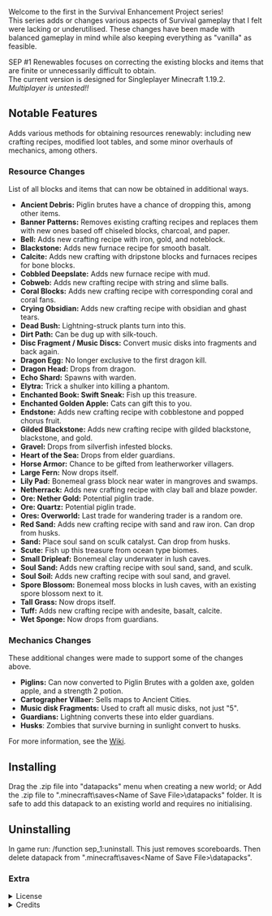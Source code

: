 Welcome to the first in the Survival Enhancement Project series!  
This series adds or changes various aspects of Survival gameplay that I felt were lacking or underutilised. These changes have been made with balanced gameplay in mind while also keeping everything as "vanilla" as feasible.

SEP #1 Renewables focuses on correcting the existing blocks and items that are finite or unnecessarily difficult to obtain.  
The current version is designed for Singleplayer Minecraft 1.19.2. _Multiplayer is untested!!_

## Notable Features
Adds various methods for obtaining resources renewably: including new crafting recipes, modified loot tables, and some minor overhauls of mechanics, among others.

### Resource Changes
List of all blocks and items that can now be obtained in additional ways.

- **Ancient Debris:** Piglin brutes have a chance of dropping this, among other items.
- **Banner Patterns:** Removes existing crafting recipes and replaces them with new ones based off chiseled blocks, charcoal, and paper.
- **Bell:** Adds new crafting recipe with iron, gold, and noteblock.
- **Blackstone:** Adds new furnace recipe for smooth basalt.
- **Calcite:** Adds new crafting with dripstone blocks and furnaces recipes for bone blocks.
- **Cobbled Deepslate:** Adds new furnace recipe with mud.
- **Cobweb:** Adds new crafting recipe with string and slime balls.
- **Coral Blocks:** Adds new crafting recipe with corresponding coral and coral fans.
- **Crying Obsidian:** Adds new crafting recipe with obsidian and ghast tears.
- **Dead Bush:** Lightning-struck plants turn into this.
- **Dirt Path:** Can be dug up with silk-touch.
- **Disc Fragment / Music Discs:** Convert music disks into fragments and back again.
- **Dragon Egg:** No longer exclusive to the first dragon kill.
- **Dragon Head:** Drops from dragon.
- **Echo Shard:** Spawns with warden.
- **Elytra:** Trick a shulker into killing a phantom.
- **Enchanted Book: Swift Sneak:** Fish up this treasure.
- **Enchanted Golden Apple:** Cats can gift this to you.
- **Endstone:** Adds new crafting recipe with cobblestone and popped chorus fruit.
- **Gilded Blackstone:** Adds new crafting recipe with gilded blackstone, blackstone, and gold.
- **Gravel:** Drops from silverfish infested blocks. 
- **Heart of the Sea:** Drops from elder guardians.
- **Horse Armor:** Chance to be gifted from leatherworker villagers.
- **Large Fern:** Now drops itself.
- **Lily Pad:** Bonemeal grass block near water in mangroves and swamps.
- **Netherrack:** Adds new crafting recipe with clay ball and blaze powder.
- **Ore: Nether Gold:** Potential piglin trade.
- **Ore: Quartz:** Potential piglin trade.
- **Ores: Overworld:** Last trade for wandering trader is a random ore.
- **Red Sand:** Adds new crafting recipe with sand and raw iron. Can drop from husks.
- **Sand:** Place soul sand on sculk catalyst. Can drop from husks.
- **Scute:** Fish up this treasure from ocean type biomes.
- **Small Dripleaf:** Bonemeal clay underwater in lush caves.
- **Soul Sand:** Adds new crafting recipe with soul sand, sand, and sculk.
- **Soul Soil:** Adds new crafting recipe with soul sand, and gravel.
- **Spore Blossom:** Bonemeal moss blocks in lush caves, with an existing spore blossom next to it.
- **Tall Grass:** Now drops itself.
- **Tuff:** Adds new crafting recipe with andesite, basalt, calcite.
- **Wet Sponge:** Now drops from guardians.

### Mechanics Changes
These additional changes were made to support some of the changes above.

 - **Piglins:** Can now converted to Piglin Brutes with a golden axe, golden apple, and a strength 2 potion.
 - **Cartographer Villaer:** Sells maps to Ancient Cities.
 - **Music disk Fragments:** Used to craft all music disks, not just "5".
 - **Guardians:** Lightning converts these into elder guardians.
 - **Husks**: Zombies that survive burning in sunlight convert to husks.

For more information, see the [Wiki](https://github.com/AelveMC/SEP_1_Renewables/wiki).

## Installing
Drag the .zip file into "datapacks" menu when creating a new world; or
Add the .zip file to ".minecraft\saves\<Name of Save File>\datapacks" folder. It is safe to add this datapack to an existing world and requires no initialising.

## Uninstalling
In game run: /function sep_1:uninstall. This just removes scoreboards.
Then delete datapack from ".minecraft\saves\<Name of Save File>\datapacks".

### Extra 
<details>
<summary>License</summary>
<br>
<li>Datapack is provided as-is. Functionality may change is future as the game itself changes.
<li>Don't upload this on other sites.
<li>If you use it somewhere (i.e. server or video), please give credit.
</details>

  
<details>
<summary>Credits</summary>
<br>
<li>CloudWolf; for the detecting sky predicate. https://www.youtube.com/watch?v=FmcoixQOrS4
<li>Arcensoth: for a list of all blocks.  https://github.com/Arcensoth/mcdata/blob/master/processed/reports/registries/block/data.json
</details>

